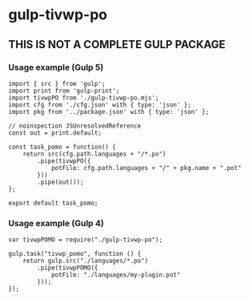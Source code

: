 # gulp-tivwp-po

## THIS IS NOT A COMPLETE GULP PACKAGE

### Usage example (Gulp 5)

```
import { src } from 'gulp';
import print from 'gulp-print';
import tivwpPO from './gulp-tivwp-po.mjs';
import cfg from './cfg.json' with { type: 'json' };
import pkg from '../package.json' with { type: 'json' };

// noinspection JSUnresolvedReference
const out = print.default;

const task_pomo = function() {
	return src(cfg.path.languages + "/*.po")
		.pipe(tivwpPO({
			potFile: cfg.path.languages + "/" + pkg.name + ".pot"
		}))
		.pipe(out());
};

export default task_pomo;

```

### Usage example (Gulp 4)

```
var tivwpPOMO = require("./gulp-tivwp-po");

gulp.task("tivwp_pomo", function () {
    return gulp.src("./languages/*.po")
        .pipe(tivwpPOMO({
            potFile: "./languages/my-plugin.pot"
        }));
});
```

